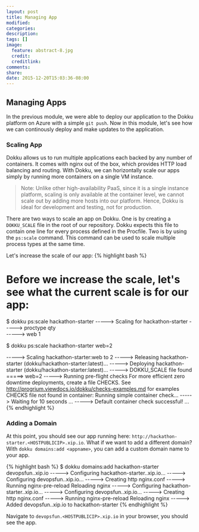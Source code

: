 ```yaml
---
layout: post
title: Managing App
modified:
categories: 
description: 
tags: []
image:
  feature: abstract-8.jpg
  credit:
  creditlink:
comments:
share:
date: 2015-12-20T15:03:36-08:00
---
```

## Managing Apps
In the previous module, we were able to deploy our application to the Dokku platform on Azure with a simple `git push`. Now in this module, let's see how we can continously deploy and make updates to the application.

### Scaling App
Dokku allows us to run multiple applications each backed by any number of containers. It comes with nginx out of the box, which provides HTTP load balancing and routing. With Dokku, we can horizontally scale our apps simply by running more containers on a single VM instance. 

> Note: Unlike other high-availability PaaS, since it is a single instance platform, scaling is only available at the container level, we cannot scale out by adding more hosts into our platform. Hence, Dokku is ideal for development and testing, not for production.

There are two ways to scale an app on Dokku. One is by creating a `DOKKU_SCALE` file in the root of our repository. Dokku expects this file to contain one line for every process defined in the Procfile. Two is by using the `ps:scale` command. This command can be used to scale multiple process types at the same time.

Let's increase the scale of our app:
{% highlight bash %}
# Before we increase the scale, let's see what the current scale is for our app:
$ dokku ps:scale hackathon-starter
-----> Scaling for hackathon-starter
-----> proctype           qty                                                                                                                                
-----> web                1

$ dokku ps:scale hackathon-starter web=2

-----> Scaling hackathon-starter:web to 2
-----> Releasing hackathon-starter (dokku/hackathon-starter:latest)...
-----> Deploying hackathon-starter (dokku/hackathon-starter:latest)...
-----> DOKKU_SCALE file found
=====> web=2
-----> Running pre-flight checks
       For more efficient zero downtime deployments, create a file CHECKS.
       See http://progrium.viewdocs.io/dokku/checks-examples.md for examples
       CHECKS file not found in container: Running simple container check...
-----> Waiting for 10 seconds ...
-----> Default container check successful!
...
{% endhighlight %}

### Adding a Domain
At this point, you should see our app running here: `http://hackathon-starter.<HOSTPUBLICIP>.xip.io`. What if we want to add a different domain? With `dokku domains:add <appname>`, you can add a custom domain name to your app.

{% highlight bash %}
$ dokku domains:add hackathon-starter devopsfun.<HOSTPUBLICIP>.xip.io
-----> Configuring hackathon-starter.<HOSTPUBLICIP>.xip.io...
-----> Configuring devopsfun.<HOSTPUBLICIP>.xip.io...
-----> Creating http nginx.conf
-----> Running nginx-pre-reload
       Reloading nginx
-----> Configuring hackathon-starter.<HOSTPUBLICIP>.xip.io...
-----> Configuring devopsfun.<HOSTPUBLICIP>.xip.io...
-----> Creating http nginx.conf
-----> Running nginx-pre-reload
       Reloading nginx
-----> Added devopsfun.<HOSTPUBLICIP>.xip.io to hackathon-starter
{% endhighlight %}

Navigate to `devopsfun.<HOSTPUBLICIP>.xip.io` in your browser, you should see the app.
